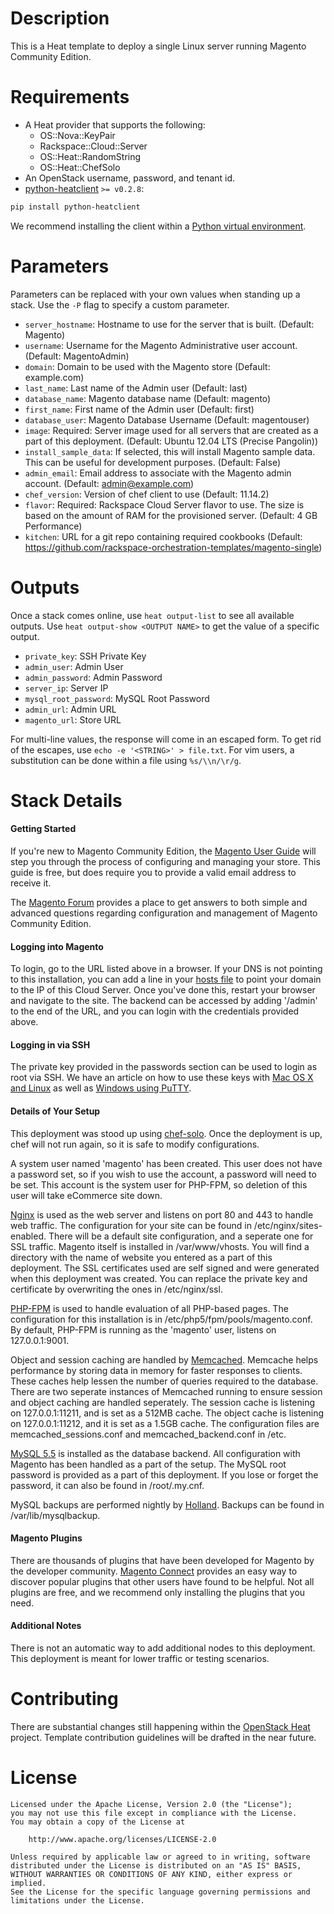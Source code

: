 Description
===========

This is a Heat template to deploy a single Linux server running Magento
Community Edition.


Requirements
============
* A Heat provider that supports the following:
  * OS::Nova::KeyPair
  * Rackspace::Cloud::Server
  * OS::Heat::RandomString
  * OS::Heat::ChefSolo
* An OpenStack username, password, and tenant id.
* [python-heatclient](https://github.com/openstack/python-heatclient)
`>= v0.2.8`:

```bash
pip install python-heatclient
```

We recommend installing the client within a [Python virtual
environment](http://www.virtualenv.org/).

Parameters
==========
Parameters can be replaced with your own values when standing up a stack. Use
the `-P` flag to specify a custom parameter.

* `server_hostname`: Hostname to use for the server that is built. (Default:
  Magento)
* `username`: Username for the Magento Administrative user account. (Default:
  MagentoAdmin)
* `domain`: Domain to be used with the Magento store (Default: example.com)
* `last_name`: Last name of the Admin user (Default: last)
* `database_name`: Magento database name (Default: magento)
* `first_name`: First name of the Admin user (Default: first)
* `database_user`: Magento Database Username (Default: magentouser)
* `image`: Required: Server image used for all servers that are created as a
  part of this deployment. (Default: Ubuntu 12.04 LTS (Precise Pangolin))
* `install_sample_data`: If selected, this will install Magento sample data.
  This can be useful for development purposes. (Default: False)
* `admin_email`: Email address to associate with the Magento admin account.
  (Default: admin@example.com)
* `chef_version`: Version of chef client to use (Default: 11.14.2)
* `flavor`: Required: Rackspace Cloud Server flavor to use. The size is based
  on the amount of RAM for the provisioned server. (Default: 4 GB Performance)
* `kitchen`: URL for a git repo containing required cookbooks (Default:
  https://github.com/rackspace-orchestration-templates/magento-single)

Outputs
=======
Once a stack comes online, use `heat output-list` to see all available outputs.
Use `heat output-show <OUTPUT NAME>` to get the value of a specific output.

* `private_key`: SSH Private Key
* `admin_user`: Admin User
* `admin_password`: Admin Password
* `server_ip`: Server IP
* `mysql_root_password`: MySQL Root Password
* `admin_url`: Admin URL
* `magento_url`: Store URL

For multi-line values, the response will come in an escaped form. To get rid of
the escapes, use `echo -e '<STRING>' > file.txt`. For vim users, a substitution
can be done within a file using `%s/\\n/\r/g`.

Stack Details
=============
#### Getting Started
If you're new to Magento Community Edition, the [Magento User
Guide](http://www.magentocommerce.com/resources/user-guide-download) will
step you through the process of configuring and managing your store. This
guide is free, but does require you to provide a valid email address to
receive it.

The [Magento Forum](http://www.magentocommerce.com/boards/) provides a place
to get answers to both simple and advanced questions regarding configuration
and management of Magento Community Edition.

#### Logging into Magento
To login, go to the URL listed above in a browser. If your DNS is not
pointing to this installation, you can add a line in your [hosts
file](http://www.rackspace.com/knowledge_center/article/how-do-i-modify-my-hosts-file)
to point your domain to the IP of this Cloud Server. Once you've done this,
restart your browser and navigate to the site. The backend can be accessed by
adding '/admin' to the end of the URL, and you can login with the credentials
provided above.

#### Logging in via SSH
The private key provided in the passwords section can be used to login as
root via SSH. We have an article on how to use these keys with [Mac OS X and
Linux](http://www.rackspace.com/knowledge_center/article/logging-in-with-a-ssh-private-key-on-linuxmac)
as well as [Windows using
PuTTY](http://www.rackspace.com/knowledge_center/article/logging-in-with-a-ssh-private-key-on-windows).

#### Details of Your Setup
This deployment was stood up using
[chef-solo](http://docs.opscode.com/chef_solo.html). Once the deployment is
up, chef will not run again, so it is safe to modify configurations.

A system user named 'magento' has been created.  This user does not have a
password set, so if you wish to use the account, a password will need to be
set.  This account is the system user for PHP-FPM, so deletion of this user
will take eCommerce site down.

[Nginx](http://nginx.org/en/) is used as the web server and listens on port
80 and 443 to handle web traffic. The configuration for your site can be
found in /etc/nginx/sites-enabled. There will be a default site
configuration, and a seperate one for SSL traffic. Magento itself is
installed in /var/www/vhosts. You will find a directory with the name of
website you entered as a part of this deployment. The SSL certificates used
are self signed and were generated when this deployment was created. You can
replace the private key and certificate by overwriting the ones in
/etc/nginx/ssl.

[PHP-FPM](http://php.net/manual/en/install.fpm.php) is used to handle
evaluation of all PHP-based pages. The configuration for this installation is
in /etc/php5/fpm/pools/magento.conf. By default, PHP-FPM is running as the
'magento' user, listens on 127.0.0.1:9001.

Object and session caching are handled by
[Memcached](http://www.memcached.org/).  Memcache helps performance by
storing data in memory for faster responses to clients. These caches help
lessen the number of queries required to the database.  There are two
seperate instances of Memcached running to ensure session and object caching
are handled seperately.  The session cache is listening on 127.0.0.1:11211,
and is set as a 512MB cache.  The object cache is listening on
127.0.0.1:11212, and it is set as a 1.5GB cache.  The configuration files are
memcached_sessions.conf and memcached_backend.conf in /etc.

[MySQL 5.5](http://www.mysql.com/) is installed as the database backend. All
configuration with Magento has been handled as a part of the setup. The MySQL
root password is provided as a part of this deployment.  If you lose or
forget the password, it can also be found in /root/.my.cnf.

MySQL backups are performed nightly by
[Holland](https://github.com/holland-backup/holland).  Backups can be found
in /var/lib/mysqlbackup.

#### Magento Plugins
There are thousands of plugins that have been developed for Magento by the
developer community. [Magento
Connect](http://www.magentocommerce.com/magento-connect/) provides an easy
way to discover popular plugins that other users have found to be helpful.
Not all plugins are free, and we recommend only installing the plugins that
you need.

#### Additional Notes
There is not an automatic way to add additional nodes to this deployment.
This deployment is meant for lower traffic or testing scenarios.

Contributing
============
There are substantial changes still happening within the [OpenStack
Heat](https://wiki.openstack.org/wiki/Heat) project. Template contribution
guidelines will be drafted in the near future.

License
=======
```
Licensed under the Apache License, Version 2.0 (the "License");
you may not use this file except in compliance with the License.
You may obtain a copy of the License at

    http://www.apache.org/licenses/LICENSE-2.0

Unless required by applicable law or agreed to in writing, software
distributed under the License is distributed on an "AS IS" BASIS,
WITHOUT WARRANTIES OR CONDITIONS OF ANY KIND, either express or implied.
See the License for the specific language governing permissions and
limitations under the License.
```
